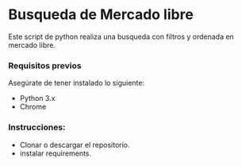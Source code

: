 # Busqueda de Mercado libre
Este script de python realiza una busqueda con filtros y ordenada en mercado libre.

### Requisitos previos
Asegúrate de tener instalado lo siguiente:
  - Python 3.x
  - Chrome

### Instrucciones:
- Clonar o descargar el repositorio.
- instalar requirements.
